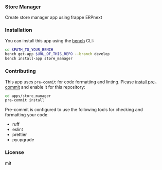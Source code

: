 ### Store Manager

Create store manager app using frappe ERPnext

### Installation

You can install this app using the [bench](https://github.com/frappe/bench) CLI:

```bash
cd $PATH_TO_YOUR_BENCH
bench get-app $URL_OF_THIS_REPO --branch develop
bench install-app store_manager
```

### Contributing

This app uses `pre-commit` for code formatting and linting. Please [install pre-commit](https://pre-commit.com/#installation) and enable it for this repository:

```bash
cd apps/store_manager
pre-commit install
```

Pre-commit is configured to use the following tools for checking and formatting your code:

- ruff
- eslint
- prettier
- pyupgrade

### License

mit

